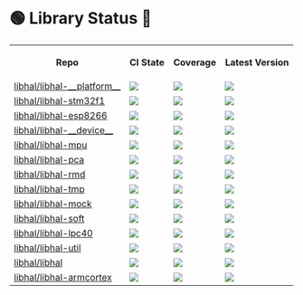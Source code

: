 # 🟢 Library Status 🔴

<table>
  <tr>
    <th>
      <p>Repo</p>
    </th>
    <th>
      <p>CI State</p>
    </th>
    <th>
      <p>Coverage</p>
    </th>
    <th>
      <p>Latest Version</p>
    </th>
  </tr>
  <tr>
    <td>
      <a href="https://github.com/libhal/libhal-__platform__/">libhal/libhal-__platform__</a>
    </td>
    <td>
      <a href="https://github.com/libhal/libhal-__platform__/actions/workflows/ci.yml"><img src="https://github.com/libhal/libhal-__platform__/actions/workflows/ci.yml/badge.svg" /></a>
    </td>
    <td>
      <img src="https://libhal.github.io/libhal-__platform__/coverage/coverage.svg">
    </td>
    <td>
      <a href="https://github.com/libhal/libhal-__platform__/blob/main/conanfile.py"><img src="https://libhal.github.io/libhal-__platform__/latest_version.svg" /></a>
    </td>
  </tr>
  <tr>
    <td>
      <a href="https://github.com/libhal/libhal-stm32f1/">libhal/libhal-stm32f1</a>
    </td>
    <td>
      <a href="https://github.com/libhal/libhal-stm32f1/actions/workflows/ci.yml"><img src="https://github.com/libhal/libhal-stm32f1/actions/workflows/ci.yml/badge.svg" /></a>
    </td>
    <td>
      <img src="https://libhal.github.io/libhal-stm32f1/coverage/coverage.svg">
    </td>
    <td>
      <a href="https://github.com/libhal/libhal-stm32f1/blob/main/conanfile.py"><img src="https://libhal.github.io/libhal-stm32f1/latest_version.svg" /></a>
    </td>
  </tr>
  <tr>
    <td>
      <a href="https://github.com/libhal/libhal-esp8266/">libhal/libhal-esp8266</a>
    </td>
    <td>
      <a href="https://github.com/libhal/libhal-esp8266/actions/workflows/ci.yml"><img src="https://github.com/libhal/libhal-esp8266/actions/workflows/ci.yml/badge.svg" /></a>
    </td>
    <td>
      <img src="https://libhal.github.io/libhal-esp8266/coverage/coverage.svg">
    </td>
    <td>
      <a href="https://github.com/libhal/libhal-esp8266/blob/main/conanfile.py"><img src="https://libhal.github.io/libhal-esp8266/latest_version.svg" /></a>
    </td>
  </tr>
  <tr>
    <td>
      <a href="https://github.com/libhal/libhal-__device__/">libhal/libhal-__device__</a>
    </td>
    <td>
      <a href="https://github.com/libhal/libhal-__device__/actions/workflows/ci.yml"><img src="https://github.com/libhal/libhal-__device__/actions/workflows/ci.yml/badge.svg" /></a>
    </td>
    <td>
      <img src="https://libhal.github.io/libhal-__device__/coverage/coverage.svg">
    </td>
    <td>
      <a href="https://github.com/libhal/libhal-__device__/blob/main/conanfile.py"><img src="https://libhal.github.io/libhal-__device__/latest_version.svg" /></a>
    </td>
  </tr>
  <tr>
    <td>
      <a href="https://github.com/libhal/libhal-mpu/">libhal/libhal-mpu</a>
    </td>
    <td>
      <a href="https://github.com/libhal/libhal-mpu/actions/workflows/ci.yml"><img src="https://github.com/libhal/libhal-mpu/actions/workflows/ci.yml/badge.svg" /></a>
    </td>
    <td>
      <img src="https://libhal.github.io/libhal-mpu/coverage/coverage.svg">
    </td>
    <td>
      <a href="https://github.com/libhal/libhal-mpu/blob/main/conanfile.py"><img src="https://libhal.github.io/libhal-mpu/latest_version.svg" /></a>
    </td>
  </tr>
  <tr>
    <td>
      <a href="https://github.com/libhal/libhal-pca/">libhal/libhal-pca</a>
    </td>
    <td>
      <a href="https://github.com/libhal/libhal-pca/actions/workflows/ci.yml"><img src="https://github.com/libhal/libhal-pca/actions/workflows/ci.yml/badge.svg" /></a>
    </td>
    <td>
      <img src="https://libhal.github.io/libhal-pca/coverage/coverage.svg">
    </td>
    <td>
      <a href="https://github.com/libhal/libhal-pca/blob/main/conanfile.py"><img src="https://libhal.github.io/libhal-pca/latest_version.svg" /></a>
    </td>
  </tr>
  <tr>
    <td>
      <a href="https://github.com/libhal/libhal-rmd/">libhal/libhal-rmd</a>
    </td>
    <td>
      <a href="https://github.com/libhal/libhal-rmd/actions/workflows/ci.yml"><img src="https://github.com/libhal/libhal-rmd/actions/workflows/ci.yml/badge.svg" /></a>
    </td>
    <td>
      <img src="https://libhal.github.io/libhal-rmd/coverage/coverage.svg">
    </td>
    <td>
      <a href="https://github.com/libhal/libhal-rmd/blob/main/conanfile.py"><img src="https://libhal.github.io/libhal-rmd/latest_version.svg" /></a>
    </td>
  </tr>
  <tr>
    <td>
      <a href="https://github.com/libhal/libhal-tmp/">libhal/libhal-tmp</a>
    </td>
    <td>
      <a href="https://github.com/libhal/libhal-tmp/actions/workflows/ci.yml"><img src="https://github.com/libhal/libhal-tmp/actions/workflows/ci.yml/badge.svg" /></a>
    </td>
    <td>
      <img src="https://libhal.github.io/libhal-tmp/coverage/coverage.svg">
    </td>
    <td>
      <a href="https://github.com/libhal/libhal-tmp/blob/main/conanfile.py"><img src="https://libhal.github.io/libhal-tmp/latest_version.svg" /></a>
    </td>
  </tr>
  <tr>
    <td>
      <a href="https://github.com/libhal/libhal-mock/">libhal/libhal-mock</a>
    </td>
    <td>
      <a href="https://github.com/libhal/libhal-mock/actions/workflows/ci.yml"><img src="https://github.com/libhal/libhal-mock/actions/workflows/ci.yml/badge.svg" /></a>
    </td>
    <td>
      <img src="https://libhal.github.io/libhal-mock/coverage/coverage.svg">
    </td>
    <td>
      <a href="https://github.com/libhal/libhal-mock/blob/main/conanfile.py"><img src="https://libhal.github.io/libhal-mock/latest_version.svg" /></a>
    </td>
  </tr>
  <tr>
    <td>
      <a href="https://github.com/libhal/libhal-soft/">libhal/libhal-soft</a>
    </td>
    <td>
      <a href="https://github.com/libhal/libhal-soft/actions/workflows/ci.yml"><img src="https://github.com/libhal/libhal-soft/actions/workflows/ci.yml/badge.svg" /></a>
    </td>
    <td>
      <img src="https://libhal.github.io/libhal-soft/coverage/coverage.svg">
    </td>
    <td>
      <a href="https://github.com/libhal/libhal-soft/blob/main/conanfile.py"><img src="https://libhal.github.io/libhal-soft/latest_version.svg" /></a>
    </td>
  </tr>
  <tr>
    <td>
      <a href="https://github.com/libhal/libhal-lpc40/">libhal/libhal-lpc40</a>
    </td>
    <td>
      <a href="https://github.com/libhal/libhal-lpc40/actions/workflows/ci.yml"><img src="https://github.com/libhal/libhal-lpc40/actions/workflows/ci.yml/badge.svg" /></a>
    </td>
    <td>
      <img src="https://libhal.github.io/libhal-lpc40/coverage/coverage.svg">
    </td>
    <td>
      <a href="https://github.com/libhal/libhal-lpc40/blob/main/conanfile.py"><img src="https://libhal.github.io/libhal-lpc40/latest_version.svg" /></a>
    </td>
  </tr>
  <tr>
    <td>
      <a href="https://github.com/libhal/libhal-util/">libhal/libhal-util</a>
    </td>
    <td>
      <a href="https://github.com/libhal/libhal-util/actions/workflows/ci.yml"><img src="https://github.com/libhal/libhal-util/actions/workflows/ci.yml/badge.svg" /></a>
    </td>
    <td>
      <img src="https://libhal.github.io/libhal-util/coverage/coverage.svg">
    </td>
    <td>
      <a href="https://github.com/libhal/libhal-util/blob/main/conanfile.py"><img src="https://libhal.github.io/libhal-util/latest_version.svg" /></a>
    </td>
  </tr>
  <tr>
    <td>
      <a href="https://github.com/libhal/libhal/">libhal/libhal</a>
    </td>
    <td>
      <a href="https://github.com/libhal/libhal/actions/workflows/ci.yml"><img src="https://github.com/libhal/libhal/actions/workflows/ci.yml/badge.svg" /></a>
    </td>
    <td>
      <img src="https://libhal.github.io/libhal/coverage/coverage.svg">
    </td>
    <td>
      <a href="https://github.com/libhal/libhal/blob/main/conanfile.py"><img src="https://libhal.github.io/libhal/latest_version.svg" /></a>
    </td>
  </tr>
  <tr>
    <td>
      <a href="https://github.com/libhal/libhal-armcortex/">libhal/libhal-armcortex</a>
    </td>
    <td>
      <a href="https://github.com/libhal/libhal-armcortex/actions/workflows/ci.yml"><img src="https://github.com/libhal/libhal-armcortex/actions/workflows/ci.yml/badge.svg" /></a>
    </td>
    <td>
      <img src="https://libhal.github.io/libhal-armcortex/coverage/coverage.svg">
    </td>
    <td>
      <a href="https://github.com/libhal/libhal-armcortex/blob/main/conanfile.py"><img src="https://libhal.github.io/libhal-armcortex/latest_version.svg" /></a>
    </td>
  </tr>

</table>
